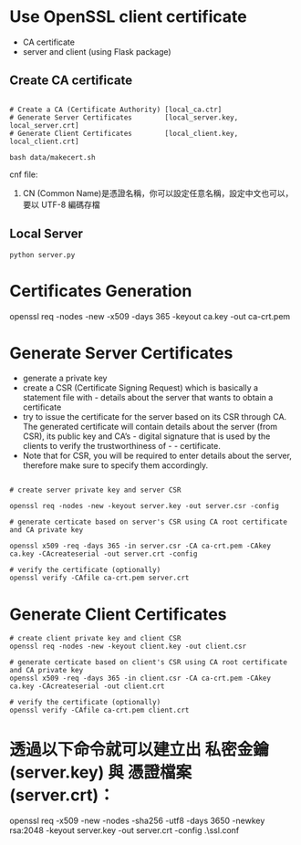 
# Use OpenSSL client certificate

+ CA certificate
+ server and client (using Flask package)

## Create CA certificate
```

# Create a CA (Certificate Authority) [local_ca.ctr]
# Generate Server Certificates        [local_server.key, local_server.crt]
# Generate Client Certificates        [local_client.key, local_client.crt]

bash data/makecert.sh
```
cnf file:
1. CN (Common Name)是憑證名稱，你可以設定任意名稱，設定中文也可以，要以 UTF-8 編碼存檔

## Local Server

```
python server.py
```




# Certificates Generation

openssl req -nodes -new -x509 -days 365 -keyout ca.key -out ca-crt.pem

# Generate Server Certificates

- generate a private key
- create a CSR (Certificate Signing Request) which is basically a statement file with - details about the server that wants to obtain a certificate
- try to issue the certificate for the server based on its CSR through CA. The generated certificate will contain details about the server (from CSR), its public key and CA’s - digital signature that is used by the clients to verify the trustworthiness of - - certificate.
- Note that for CSR, you will be required to enter details about the server, therefore make sure to specify them accordingly.

```

# create server private key and server CSR

openssl req -nodes -new -keyout server.key -out server.csr -config 

# generate certicate based on server's CSR using CA root certificate and CA private key

openssl x509 -req -days 365 -in server.csr -CA ca-crt.pem -CAkey ca.key -CAcreateserial -out server.crt -config 

# verify the certificate (optionally)
openssl verify -CAfile ca-crt.pem server.crt

```

# Generate Client Certificates
```
# create client private key and client CSR
openssl req -nodes -new -keyout client.key -out client.csr

# generate certicate based on client's CSR using CA root certificate and CA private key
openssl x509 -req -days 365 -in client.csr -CA ca-crt.pem -CAkey ca.key -CAcreateserial -out client.crt

# verify the certificate (optionally)
openssl verify -CAfile ca-crt.pem client.crt

```

# 透過以下命令就可以建立出 私密金鑰 (server.key) 與 憑證檔案 (server.crt)：

openssl req -x509 -new -nodes -sha256 -utf8 -days 3650 -newkey rsa:2048 -keyout server.key -out server.crt -config .\ssl.conf